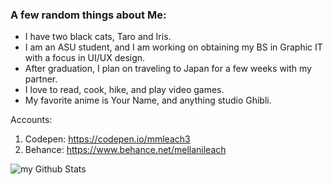 ### A few random things about Me:
  - I have two black cats, Taro and Iris.
  - I am an ASU student, and I am working on obtaining my BS in Graphic IT with a focus in UI/UX design.
  - After graduation, I plan on traveling to Japan for a few weeks with my partner.
  - I love to read, cook, hike, and play video games.
  - My favorite anime is Your Name, and anything studio Ghibli.

Accounts:
  1. Codepen: https://codepen.io/mmleach3
  2. Behance: https://www.behance.net/mellanileach

<img align="center" src="https://github-readme-stats.vercel.app/api?username=mmleach3&include_all_commits=true&count_private=true&show_icons=true&line_height=20&title_color=2B5BBD&icon_color=1124BB&text_color=A1A1A1&bg_color=0,000000,130F40" alt="my Github Stats"/>

<!--
**mmleach3/mmleach3** is a ✨ _special_ ✨ repository because its `README.md` (this file) appears on your GitHub profile.

Here are some ideas to get you started:

- 🔭 I’m currently working on ...
- 🌱 I’m currently learning ...
- 👯 I’m looking to collaborate on ...
- 🤔 I’m looking for help with ...
- 💬 Ask me about ...
- 📫 How to reach me: ...
- 😄 Pronouns: ...
- ⚡ Fun fact: ...
-->
